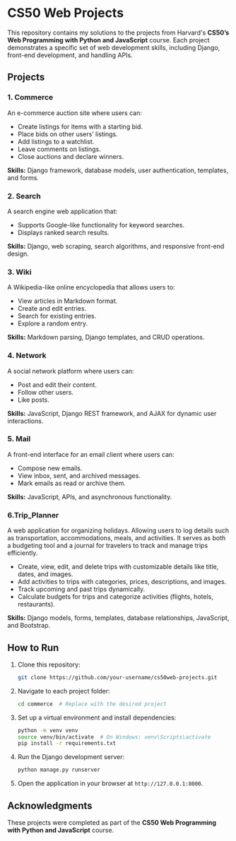 
# CS50 Web Projects  

This repository contains my solutions to the projects from Harvard's **CS50’s Web Programming with Python and JavaScript** course. Each project demonstrates a specific set of web development skills, including Django, front-end development, and handling APIs.  

## Projects  

### 1. **Commerce**  
An e-commerce auction site where users can:  
- Create listings for items with a starting bid.  
- Place bids on other users’ listings.  
- Add listings to a watchlist.  
- Leave comments on listings.  
- Close auctions and declare winners.  

**Skills:** Django framework, database models, user authentication, templates, and forms.  

### 2. **Search**  
A search engine web application that:  
- Supports Google-like functionality for keyword searches.  
- Displays ranked search results.  

**Skills:** Django, web scraping, search algorithms, and responsive front-end design.  

### 3. **Wiki**  
A Wikipedia-like online encyclopedia that allows users to:  
- View articles in Markdown format.  
- Create and edit entries.  
- Search for existing entries.  
- Explore a random entry.  

**Skills:** Markdown parsing, Django templates, and CRUD operations.  

### 4. **Network**  
A social network platform where users can:  
- Post and edit their content.  
- Follow other users.  
- Like posts.  

**Skills:** JavaScript, Django REST framework, and AJAX for dynamic user interactions.  

### 5. **Mail**  
A front-end interface for an email client where users can:  
- Compose new emails.  
- View inbox, sent, and archived messages.  
- Mark emails as read or archive them.  

**Skills:** JavaScript, APIs, and asynchronous functionality.  

### 6.**Trip_Planner** 
A web application for organizing holidays. Allowing users to log details such as transportation, accommodations, meals, and activities. It serves as both a budgeting tool and a journal for travelers to track and manage trips efficiently.  

- Create, view, edit, and delete trips with customizable details like title, dates, and images.  
- Add activities to trips with categories, prices, descriptions, and images.  
- Track upcoming and past trips dynamically.  
- Calculate budgets for trips and categorize activities (flights, hotels, restaurants).  

**Skills:** Django models, forms, templates, database relationships, JavaScript, and Bootstrap.

## How to Run  

1. Clone this repository:  
   ```bash  
   git clone https://github.com/your-username/cs50web-projects.git  
   ```  

2. Navigate to each project folder:  
   ```bash  
   cd commerce  # Replace with the desired project  
   ```  

3. Set up a virtual environment and install dependencies:  
   ```bash  
   python -m venv venv  
   source venv/bin/activate  # On Windows: venv\Scripts\activate  
   pip install -r requirements.txt  
   ```  

4. Run the Django development server:  
   ```bash  
   python manage.py runserver  
   ```  

5. Open the application in your browser at `http://127.0.0.1:8000`.  

## Acknowledgments  
These projects were completed as part of the **CS50 Web Programming with Python and JavaScript** course.  

